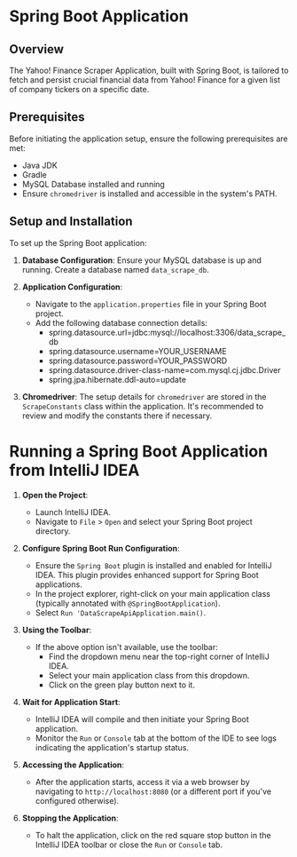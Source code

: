 # Spring Boot Application

## Overview

The Yahoo! Finance Scraper Application, built with Spring Boot, is tailored to fetch and persist crucial financial data
from Yahoo! Finance for a given list of company tickers on a specific date.

## Prerequisites

Before initiating the application setup, ensure the following prerequisites are met:

- Java JDK
- Gradle
- MySQL Database installed and running
- Ensure `chromedriver` is installed and accessible in the system's PATH.

## Setup and Installation

To set up the Spring Boot application:

1. **Database Configuration**: Ensure your MySQL database is up and running. Create a database named `data_scrape_db`.

2. **Application Configuration**:
    - Navigate to the `application.properties` file in your Spring Boot project.
    - Add the following database connection details:
        - spring.datasource.url=jdbc:mysql://localhost:3306/data_scrape_db
        - spring.datasource.username=YOUR_USERNAME
        - spring.datasource.password=YOUR_PASSWORD
        - spring.datasource.driver-class-name=com.mysql.cj.jdbc.Driver
        - spring.jpa.hibernate.ddl-auto=update

3. **Chromedriver**: The setup details for `chromedriver` are stored in the `ScrapeConstants` class within the
   application. It's recommended to review and modify the constants there if necessary.

# Running a Spring Boot Application from IntelliJ IDEA

1. **Open the Project**:
    - Launch IntelliJ IDEA.
    - Navigate to `File` > `Open` and select your Spring Boot project directory.

2. **Configure Spring Boot Run Configuration**:
    - Ensure the `Spring Boot` plugin is installed and enabled for IntelliJ IDEA. This plugin provides enhanced support
      for Spring Boot applications.
    - In the project explorer, right-click on your main application class (typically annotated
      with `@SpringBootApplication`).
    - Select `Run 'DataScrapeApiApplication.main()`.

3. **Using the Toolbar**:
    - If the above option isn't available, use the toolbar:
        - Find the dropdown menu near the top-right corner of IntelliJ IDEA.
        - Select your main application class from this dropdown.
        - Click on the green play button next to it.

4. **Wait for Application Start**:
    - IntelliJ IDEA will compile and then initiate your Spring Boot application.
    - Monitor the `Run` or `Console` tab at the bottom of the IDE to see logs indicating the application's startup
      status.

5. **Accessing the Application**:
    - After the application starts, access it via a web browser by navigating to `http://localhost:8080` (or a different
      port if you've configured otherwise).

6. **Stopping the Application**:
    - To halt the application, click on the red square stop button in the IntelliJ IDEA toolbar or close the `Run`
      or `Console` tab.


